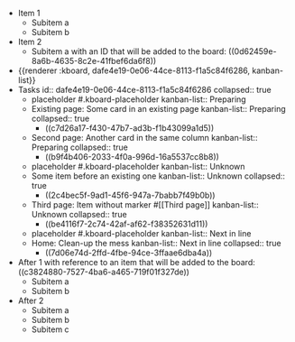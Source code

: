- Item 1
	- Subitem a
	- Subitem b
- Item 2
	- Subitem a with an ID that will be added to the board: ((0d62459e-8a6b-4635-8c2e-41fbef6da6f8))
- {{renderer :kboard, dafe4e19-0e06-44ce-8113-f1a5c84f6286, kanban-list}}
- Tasks
	id:: dafe4e19-0e06-44ce-8113-f1a5c84f6286
	collapsed:: true
	- placeholder #.kboard-placeholder
		kanban-list:: Preparing
	- Existing page: Some card in an existing page
		kanban-list:: Preparing
		collapsed:: true
		- ((c7d26a17-f430-47b7-ad3b-f1b43099a1d5))
	- Second page: Another card in the same column
		kanban-list:: Preparing
		collapsed:: true
		- ((b9f4b406-2033-4f0a-996d-16a5537cc8b8))
	- placeholder #.kboard-placeholder
		kanban-list:: Unknown
	- Some item before an existing one
		kanban-list:: Unknown
		collapsed:: true
		- ((2c4bec5f-9ad1-45f6-947a-7babb7f49b0b))
	- Third page: Item without marker #[[Third page]]
		kanban-list:: Unknown
		collapsed:: true
		- ((be4116f7-2c74-42af-af62-f38352631d11))
	- placeholder #.kboard-placeholder
		kanban-list:: Next in line
	- Home: Clean-up the mess
		kanban-list:: Next in line
		collapsed:: true
		- ((7d06e74d-2ffd-4fbe-94ce-3ffaae6dba4a))
- After 1 with reference to an item that will be added to the board: ((c3824880-7527-4ba6-a465-719f01f327de))
	- Subitem a
	- Subitem b
- After 2
	- Subitem a
	- Subitem b
	- Subitem c
